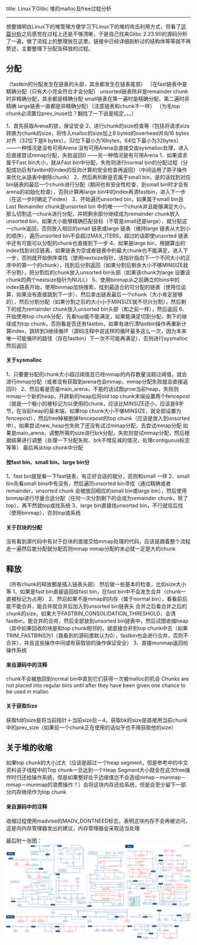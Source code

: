 title: Linux下Glibc 堆的malloc及free过程分析

---

想要搞明白Linux下的堆管理方便学习下Linux下的堆的攻击利用方式，但看了[这篇分析][1]之后感觉在过程上还是不够清晰，于是自己找来Glibc 2.23.90的源码分析了一遍，做了流程上的整理放在这里。链接中已经详细剖析过的结构体等等就不再赘述，主要整理下分配及释放的过程。

<!--more-->

## 分配 ##
（fastbin的分配发生在链表的头部，其余都发生在链表尾部）
（在fast链表中是精确分配（只有大小完全符合才会分配）
    unsorted链表除非是remainder chunk时非精确分配，其余都是精确分配
    small链表在第一遍时是精确分配，第二遍时非精确
    large链表一直都是非精确分配）（注意链表和chunk不一样）
（为毛top chunk必须置位prev_inuse位？翻找了一下说是规定。。。）

1、首先获取Arena的锁，保证安全
2、进行chunk的size检查等（包括将请求size转换为chunk的size，将传入malloc的size加上8 bytes的overhead并向16 bytes对齐（32位下是8 bytes），32位下最小为16bytes，64位下最小为32bytes）
——一种情况是没有可用Arena
没有可用Arena会直接交由sysmalloc处理，进入后直接尝试mmap分配，失败返回0
——另一种情况是有可用Arena
1、如果请求属于Fast bin大小，就从Fast bin中分配，失败则进行normal bin的分配过程（分配成功后有fastbin的index的反向计算的安全检查再返回）（中间运用了原子操作来优化从链表中删除chunk）
2、然后再判断是否属于small bin，是的话找到对应bin链表的最后一个chunk进行分配（期间也有安全性检查，到small bin时才会有arena的初始化检查），否则计算再large bin中的index再清fastbin，进入下一步（在这一步时确定了index）
3、开始遍历unsorted bin，如果属于small bin且Last Remainder chunk是unsorted bin 中的唯一一个chunk并且能够满足大小，那么切割这一chunk进行分配，并把剩余部分继续成为remainder chunk放入unsorted bin，如果大小能够精确匹配目标（不管是small还是large），就分配这一chunk返回，否则放入相应的small 链表或large 链表（维持large 链表从大到小的顺序），遍历unsorted bin不会超过MAX_ITERS，超过的话即使unsorted 链表中还有可能可以分配的chunk也直接到下一步
4、如果是large bin，根据算出的index找到对应链表，如果链表为空或者链表中的最大chunk也不能满足，进入下一步，否则就开始倒序查找（使用nextsize指针，该指针指向下一个不同大小的正序中的第一个的chunk），找到后分割返回（如果分割后剩余大小不够MINSIZE就不分割），把分割后的chunk放入unsorted bin头部（如果该chunk为large 设置该chunk的两个nextsize指针为NULL）
5、使用binmap从之前确立的bins中的index链表开始，使用binmap加快搜索，找到最适合的可分配的链表（使用位运算，如果没有直接跳到下一步），然后拿出链表最后一个chunk（大小肯定是够的），然后分割分配（如果分割之后的大小小于MINSIZE就不尽兴分割），然后剩下的成为remainder chunk放入unsorted bin头部（和之前一样），然后返回
6、开始使用top chunk分配，先看top能不能满足，如果能满足切割分配，剩下的继续成为top chunk，否则看是否还有fastbin，如果有进行清fastbin操作再重新计算index，跳转到3继续循环（源码注释中说这样的循环最多这么一次，因为本来唯一可能循环的路径（存在fastbin）下一次不可能再满足），否则进行sysmalloc然后返回

#### 关于sysmalloc ####
1、只要要分配的chunk大小超过阈值且已经mmap的内存数量没超过阈值，就会进行mmap分配（或者没有获取到arena也会mmap，mmap分配失败就会直接返回0）
2、然后看是否是main_arena，不是的话试图grow当前heap，失败则mmap一个新的heap，开辟新的heap后将old top chunk末端设置两个fencepost（就是一个极小的被标记为以使用的chunk，应该比MINSIZE还小，应该是8字节，在当前heap的最末端，如果top chunk大小不够MINSIZE，就全部设置为fencepost），然后free掉被删掉fencepost的top chunk（应该是放入到unsorted中），如果尝试new_heap也失败了还没有试过mmap分配，去尝试mmap分配
如果是main_arena，调整所需的size进行brk分配，失败则尝试mmap分配，然后根据结果进行调整（处理一下分配失败、brk不增反减的情况，处理contiguous标志等等）
最后再从top chunk中分配

#### 按fast bin、small bin、large bin分 ####
1、fast bin就是看一下fast链表，有正好合适的就分，否则和small 一样
2、small bin先看small bins中有没有，然后遍历unsorted bin寻找（通过精确或者remainder，unsorted chunk 会被放回相应的small bin或large bin），然后使用binmap进行尽量合适分配（任何一次分割剩下的会成为remainder chunk，除了top），再不然就top或找系统
3、large bin直接找unsorted bin，不行就往后找（使用binmap），否则top或系统

#### 关于巨块的分配 ####
没有看到源代码中有对于巨块的直接交给mmap处理的代码，应该是跟着整个流程走一遍然后能分配就分配否则mmap
mmap分配的未必就一定是大的chunk

## 释放 ##
（所有chunk的释放都是插入链表头部）
然后做一些基本的检查，比如size大小等
1、如果是fast bin直接返回给fast bin，在fast bin中不会发生合并（chunk一直被标记为占用）
2、然后如果不是mmap的内存（属于normal bin），看看前后能不能合并，能合并就合并后加入到unsorted bin链表头
合并之后看合并之后的chunk的size，如果大于FASTBIN_CONSOLIDATION_THRESHOLD，会清fastbin，能合并的合并，然后全部放到unsorted bin链表中，然后试图收缩heap
（其中如果回收的块是和top chunk相邻的，就直接合并到top chunk中去（如果TRIM_FASTBINS为1（我看到的源码里默认为0），fastbin也会进行合并，否则不合并），并且这些操作中间或有获取锁的操作保证安全）
3、直接munmap返回给操作系统

#### 来自源码中的注释 ####
chunk不会被放回到normal bin中直到它们获得一次被malloc的机会
Chunks are not placed into regular bins until after they have been given one chance to be used in malloc

#### 关于获取Size ####
获取fd的size是将当前指针＋当前size后－4，获取bk的size是直接用当前chunk中的prev_size（如果前一个chunk正在使用的话似乎也不用获取他的size）

## 关于堆的收缩 ##
如果top chunk的大小过大（应该是超过一个heap segment，但是参考中的中文资料说子线程中的Top chunk一旦达到一个Heap Segment大小就会在这次free操作时归还给操作系统，但是如果整好处于边缘值岂不会造成mmap－munmap－mmap－munmap的浪费操作？）会将这块内存还给系统，但是会至少留下一部分内存继续作为top chunk

#### 来自源码中的注释 ####
收缩过程使用madvise的MADV_DONTNEED标志，表明这块内存不会再被访问，这是向内存管理器发出的建议，内存管理器会采取适当处理



最后附一张图：
![heap.png][2]


[1]: https://sploitfun.wordpress.com/2015/02/10/understanding-glibc-malloc/
[2]: /images/linux_heap_analysis0.png
